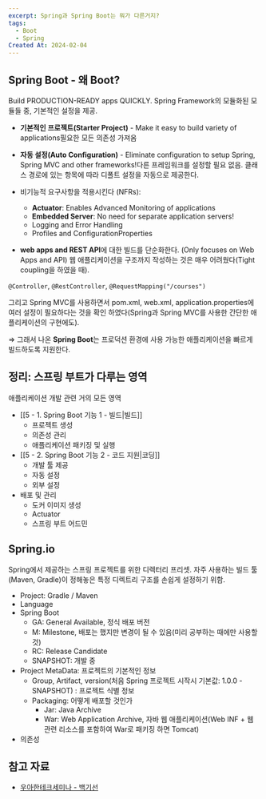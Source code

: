 ```yaml
---
excerpt: Spring과 Spring Boot는 뭐가 다른거지?
tags:
  - Boot
  - Spring
Created At: 2024-02-04
---
```

## Spring Boot - 왜 Boot?

Build PRODUCTION-READY apps QUICKLY. Spring Framework의 모듈화된 모듈들 중, 기본적인 설정을 제공.

- **기본적인 프로젝트(Starter Project)** - Make it easy to build variety of applications필요한 모든 의존성 가져옴

- **자동 설정(Auto Configuration)** - Eliminate configuration to setup Spring, Spring MVC and other frameworks!다른 프레임워크를 설정할 필요 없음. 클래스 경로에 있는 항목에 따라 디폴트 설정을 자동으로 제공한다.

- 비기능적 요구사항을 적용시킨다 (NFRs):
    - **Actuator**: Enables Advanced Monitoring of applications
    - **Embedded Server**: No need for separate application servers!
    - Logging and Error Handling
    - Profiles and ConfigurationProperties

- **web apps and REST API**에 대한 빌드를 단순화한다. (Only focuses on Web Apps and API) 웹 애플리케이션을 구조까지 작성하는 것은 매우 어려웠다(Tight coupling을 하였을 때).

`@Controller`, `@RestController`, `@RequestMapping("/courses")`

그리고 Spring MVC를 사용하면서 pom.xml, web.xml, application.properties에 여러 설정이 필요하다는 것을 확인 하였다(Spring과 Spring MVC를 사용한 간단한 애플리케이션의 구현에도).

⇒ 그래서 나온 **Spring Boot**는 프로덕션 환경에 사용 가능한 애플리케이션을 빠르게 빌드하도록 지원한다.

## 정리: 스프링 부트가 다루는 영역
애플리케이션 개발 관련 거의 모든 영역

- [[5 - 1. Spring Boot 기능 1 - 빌드|빌드]]
  - 프로젝트 생성
  - 의존성 관리
  - 애플리케이션 패키징 및 실행
- [[5 - 2. Spring Boot 기능 2 - 코드 지원|코딩]]
  - 개발 툴 제공
  - 자동 설정
  - 외부 설정
- 배포 및 관리
  - 도커 이미지 생성
  - Actuator
  - 스프링 부트 어드민

## Spring.io

Spring에서 제공하는 스프링 프로젝트를 위한 디렉터리 프리셋. 자주 사용하는 빌드 툴(Maven, Gradle)이 정해놓은 특정 디렉트리 구조를 손쉽게 설정하기 위함.

- Project: Gradle / Maven
- Language
- Spring Boot
  - GA: General Available, 정식 배포 버전
  - M: Milestone, 배포는 했지만 변경이 될 수 있음(미리 공부하는 때에만 사용할 것)
  - RC: Release Candidate
  - SNAPSHOT: 개발 중
- Project MetaData: 프로젝트의 기본적인 정보
  - Group, Artifact, version(처음 Spring 프로젝트 시작시 기본값: 1.0.0 - SNAPSHOT) : 프로젝트 식별 정보
  - Packaging: 어떻게 배포할 것인가
    - Jar: Java Archive
    - War: Web Application Archive, 자바 웹 애플리케이션(Web INF + 웹 관련 리소스를 포함하여 War로 패키징 하면 Tomcat)
- 의존성

## 참고 자료
- [우아한테크세미나 - 백기선](https://www.youtube.com/watch?v=z0EaPjF3pCQ&t=162s)
